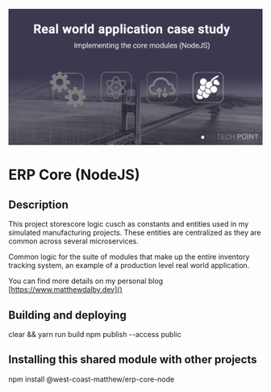 ![Alt text](images/erp-core-node.png)

# ERP Core (NodeJS)

## Description
This project storescore logic cusch as constants and entities used in my simulated manufacturing projects. These entities are centralized as they are common across several microservices.

Common logic for the suite of modules that make up the entire inventory tracking system, an example of a production level real world application.

You can find more details on my personal blog [https://www.matthewdalby.dev]()

## Building and deploying
clear && yarn run build
npm publish --access public

## Installing this shared module with other projects
npm install @west-coast-matthew/erp-core-node
